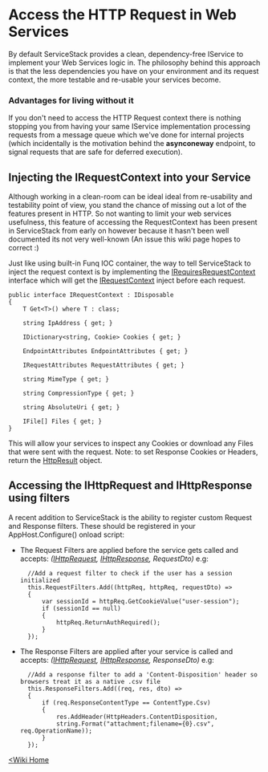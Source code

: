 # Access the HTTP Request in Web Services

By default ServiceStack provides a clean, dependency-free IService<T> to implement your Web Services logic in. The philosophy behind this approach is that the less dependencies you have on your environment and its request context, the more testable and re-usable your services become. 

### Advantages for living without it
If you don't need to access the HTTP Request context there is nothing stopping you from having your same IService<T> implementation processing requests from a message queue which we've done for internal projects (which incidentally is the motivation behind the **asynconeway** endpoint, to signal requests that are safe for deferred execution).

## Injecting the IRequestContext into your Service
Although working in a clean-room can be ideal ideal from re-usability and testability point of view, you stand the chance of missing out a lot of the features present in HTTP. So not wanting to limit your web services usefulness, this feature of accessing the RequestContext has been present in ServiceStack from early on however because it hasn't been well documented its not very well-known (An issue this wiki page hopes to correct :)

Just like using built-in Funq IOC container, the way to tell ServiceStack to inject the request context is by implementing the [IRequiresRequestContext](https://github.com/ServiceStack/ServiceStack.Interfaces/blob/master/src/ServiceStack.ServiceHost/IRequiresRequestContext.cs) interface which will get the [IRequestContext](https://github.com/ServiceStack/ServiceStack.Interfaces/blob/master/src/ServiceStack.ServiceHost/IRequestContext.cs) inject before each request.

    public interface IRequestContext : IDisposable
    {
        T Get<T>() where T : class;

        string IpAddress { get; }

        IDictionary<string, Cookie> Cookies { get; }

        EndpointAttributes EndpointAttributes { get; }

        IRequestAttributes RequestAttributes { get; }

        string MimeType { get; }

        string CompressionType { get; }

        string AbsoluteUri { get; }

        IFile[] Files { get; }
    }


This will allow your services to inspect any Cookies or download any Files that were sent with the request.
Note: to set Response Cookies or Headers, return the [HttpResult](https://github.com/ServiceStack/ServiceStack/blob/master/src/ServiceStack.Common/Web/HttpResult.cs) object.

## Accessing the IHttpRequest and IHttpResponse using filters
A recent addition to ServiceStack is the ability to register custom Request and Response filters. These should be registered in your AppHost.Configure() onload script: 

* The Request Filters are applied before the service gets called and accepts:
_([IHttpRequest](https://github.com/ServiceStack/ServiceStack/blob/master/src/ServiceStack.ServiceHost/IHttpRequest.cs), [IHttpResponse](https://github.com/ServiceStack/ServiceStack/blob/master/src/ServiceStack.ServiceHost/IHttpResponse.cs), RequestDto)_ e.g:
    
        //Add a request filter to check if the user has a session initialized
        this.RequestFilters.Add((httpReq, httpReq, requestDto) =>
        {
            var sessionId = httpReq.GetCookieValue("user-session");
            if (sessionId == null)
            {
                httpReq.ReturnAuthRequired();
            }
        });
    

* The Response Filters are applied after your service is called and accepts:
_([IHttpRequest](https://github.com/ServiceStack/ServiceStack/blob/master/src/ServiceStack.ServiceHost/IHttpRequest.cs), [IHttpResponse](https://github.com/ServiceStack/ServiceStack/blob/master/src/ServiceStack.ServiceHost/IHttpResponse.cs), ResponseDto)_ e.g:

        //Add a response filter to add a 'Content-Disposition' header so browsers treat it as a native .csv file
        this.ResponseFilters.Add((req, res, dto) =>
        {
            if (req.ResponseContentType == ContentType.Csv)
            {
                res.AddHeader(HttpHeaders.ContentDisposition,
                string.Format("attachment;filename={0}.csv", req.OperationName));
            }
        });


[<Wiki Home](~/framework/home)